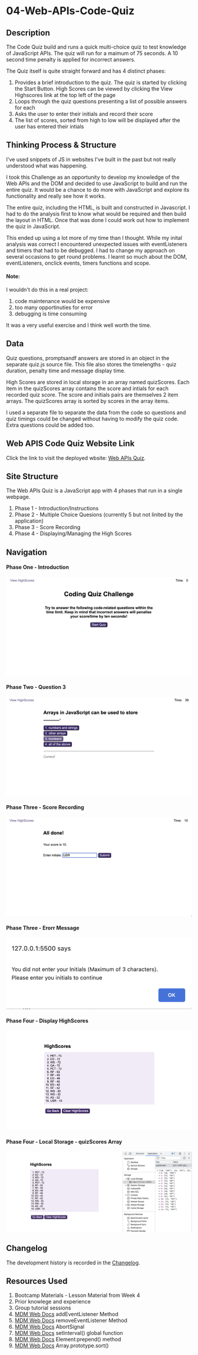 # 04-Web-APIs-Code-Quiz

## Description
The Code Quiz build and runs a quick multi-choice quiz to test knowledge of JavaScript APIs. The quiz will run for a maimum of 75 seconds. A 10 second time penalty is applied for incorrect answers.

The Quiz itself is quite straight forward and has 4 distinct phases:
1. Provides a brief introduction to the quiz. The quiz is started by clicking the Start Button. High Scores can be viewed by clicking the View Highscores link at the top left of the page
2. Loops through the quiz questions presenting a list of possible answers for each
3. Asks the user to enter their initials and record their score
4. The list of scores, sorted from high to low will be displayed after the user has entered their intials

## Thinking Process & Structure
I've used snippets of JS in websites I've built in the past but not really understood what was happening.

I took this Challenge as an opportunity to develop my knowledge of the Web APIs and the DOM and decided to use JavaScript to build and run the entire quiz. It would be a chance to do more with JavaScript and explore its functionality and really see how it works.

The entire quiz, including the HTML, is built and constructed in Javascript. I had to do the analysis first to know what would be required and then build the layout in HTML. Once that was done I could work out how to implement the quiz in JavaScript.

This ended up using a lot more of my time than I thought. While my inital analysis was correct I encountered unexpected issues with eventListeners and timers that had to be debugged. I had to change my approach on several occasions to get round problems. I learnt so much about the DOM, eventListeners, onclick events, timers functions and scope.

#### Note:
I wouldn't do this in a real project:
1. code maintenance would be expensive
2. too many opportinuties for error
3. debugging is time consuming 

It was a very useful exercise and I think well worth the time. 

## Data
Quiz questions, promptsandf answers are stored in an object in the separate quiz.js source file. This file also stores the timelengths - quiz duration, penalty time and message display time.

High Scores are stored in local storage in an array named quizScores. Each item in the quizScores array contains the score and intials for each recorded quiz score. The score and initials pairs are themselves 2 item arrays. The quizScores array is sorted by scores in the array items.  

I used a separate file to separate the data from the code so questions and quiz timings could be changed without having to modify the quiz code. Extra questions could be added too.

## Web APIS Code Quiz Website Link
Click the link to visit the deployed wbsite: [Web APIs Quiz][def1].

## Site Structure

The Web APIs Quiz is a JavaScript app with 4 phases that run in a single webpage.
1. Phase 1 - Introduction/Instructions
2. Phase 2 - Multiple Choice Quesions (currently 5 but not linited by the application)
3. Phase 3 - Score Recording
4. Phase 4 - Displaying/Managing the High Scores

## Navigation

#### Phase One - Introduction
![Web API Quiz Introduction](assets/websiteimages/phaseOneIntroduction.png)

#### Phase Two - Question 3
![Web API Quiz Question 3](assets/websiteimages/phaseTwoQuestionThree.png)

#### Phase Three - Score Recording
![Web API Quiz Introduction](assets/websiteimages/phaseThree-ScoreRecording.png)

#### Phase Three - Erorr Message
![Web API Quiz Error Message](assets/websiteimages/phaseThreeErrorMsg.png)

#### Phase Four - Display HighScores
![Web API Quiz Display HighScores](assets/websiteimages/phaseFourDisplayHighScores.png)

#### Phase Four - Local Storage - quizScores Array
![Web API Quiz Display HighScores](assets/websiteimages/phaseFourLocalStorage.png)

## Changelog
The development history is recorded in the [Changelog](./CHANGELOG.md).

## Resources Used
1. Bootcamp Materials - Lesson Material from Week 4
2. Prior knowlege and experience
3. Group tutorial sessions
4. [MDM Web Docs][def2] addEventListener Method
5. [MDM Web Docs][def3] removeEventListener Method
6. [MDM Web Docs][def4] AbortSignal
7. [MDM Web Docs][def5] setInterval() global function
8. [MDM Web Docs][def6] Element:prepend() method
9. [MDM Web Docs][def7] Array.prototype.sort()

[def1]: https://dingogap.github.io/04-Web-APIs-Code-Quiz/
[def2]: https://developer.mozilla.org/en-US/docs/Web/API/EventTarget/addEventListener
[def3]: https://developer.mozilla.org/en-US/docs/Web/API/EventTarget/removeEventListener
[def4]: https://developer.mozilla.org/en-US/docs/Web/API/AbortSignal
[def5]: https://developer.mozilla.org/en-US/docs/Web/API/setInterval
[def6]: https://developer.mozilla.org/en-US/docs/Web/API/Element/prepend
[def7]:https://developer.mozilla.org/en-US/docs/Web/JavaScript/Reference/Global_Objects/Array/sort